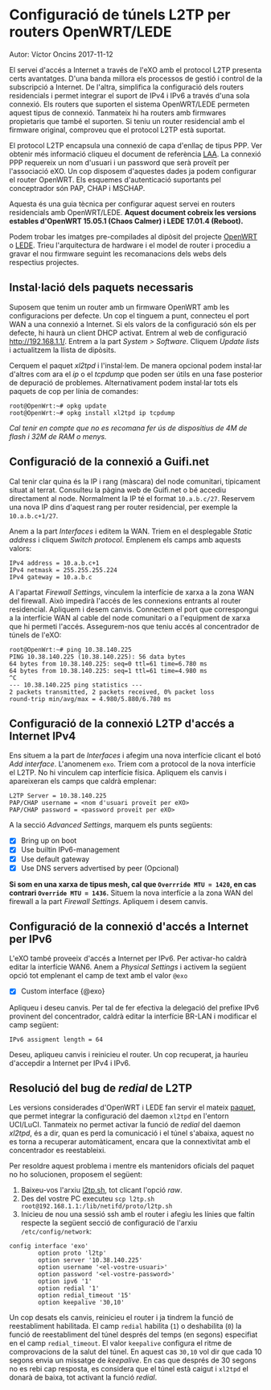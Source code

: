 # Configuració de túnels L2TP per routers OpenWRT/LEDE

Autor: Víctor Oncins 2017-11-12

El servei d'accés a Internet a través de l'eXO amb el protocol L2TP presenta certs avantatges. D'una banda millora els processos de gestió i control de la subscripció a Internet. De l'altra, simplifica la configuració dels routers residencials i permet integrar el suport de IPv4 i IPv6 a través d'una sola connexió. Els routers que suporten el sistema OpenWRT/LEDE permeten aquest tipus de connexió. Tanmateix hi ha routers amb firmwares propietaris que també el suporten. Si teniu un router residencial amb el firmware original, comproveu que el protocol L2TP està suportat.

El protocol L2TP encapsula una connexió de capa d'enllaç de tipus PPP. Ver obtenir més informació cliqueu el document de referència [LAA](https://github.com/guifi-exo/wiki/blob/master/howto/arquitectura-laa-acces-inet.md). La connexió PPP requereix un nom d'usuari i un password que serà proveït per l'associació eXO. Un cop disposem d'aquestes dades ja podem configurar el router OpenWRT. Els esquemes d'autenticació suportants pel conceptrador són PAP, CHAP i MSCHAP.

Aquesta és una guia tècnica per configurar aquest servei en routers residencials amb OpenWRT/LEDE. **Aquest document cobreix les versions estables d'OpenWRT 15.05.1 (Chaos Calmer) i LEDE 17.01.4 (Reboot).**

Podem trobar les imatges pre-compilades al dipòsit del projecte [OpenWRT](https://downloads.openwrt.org/chaos_calmer/15.05.1/) o [LEDE](https://downloads.lede-project.org/releases/17.01.4/). Trieu l'arquitectura de hardware i el model de router i procediu a gravar el nou firmware seguint les recomanacions dels webs dels respectius projectes.

## Instal·lació dels paquets necessaris

Suposem que tenim un router amb un firmware OpenWRT amb les configuracions per defecte. Un cop el tinguem a punt, connecteu el port WAN a una connexió a Internet. Si els valors de la configuració són els per defecte, hi haurà un client DHCP activat. Entrem al web de configuració http://192.168.1.1/. Entrem a la part *System > Software*. Cliquem *Update lists* i actualitzem la llista de dipòsits.

Cerquem el paquet *xl2tpd* i l'instal·lem. De manera opcional podem instal·lar d'altres com ara el *ip* o el *tcpdump* que poden ser útils en una fase posterior de depuració de problemes. Alternativament podem instal·lar tots els paquets de cop per línia de comandes:

```
root@OpenWrt:~# opkg update
root@OpenWrt:~# opkg install xl2tpd ip tcpdump
```

*Cal tenir en compte que no es recomana fer ús de dispositius de 4M de flash i 32M de RAM o menys.*

## Configuració de la connexió a Guifi.net

Cal tenir clar quina és la IP i rang (màscara) del node comunitari, típicament situat al terrat. Consulteu la pàgina web de Guifi.net o bé accediu directament al node. Normalment la IP té el format `10.a.b.c/27`. Reservem una nova IP dins d'aquest rang per router residencial, per exemple la `10.a.b.c+1/27`.

Anem a la part *Interfaces* i editem la WAN. Triem en el desplegable *Static address* i cliquem *Switch protocol*. Emplenem els camps amb aquests valors:

```
IPv4 address = 10.a.b.c+1
IPv4 netmask = 255.255.255.224
IPv4 gateway = 10.a.b.c
```

A l'apartat *Firewall Settings*, vinculem la interfície de xarxa a la zona WAN del firewall. Això impedirà l'accés de les connexions entrants al router residencial. Apliquem i desem canvis. Connectem el port que correspongui a la interfície WAN al cable del node comunitari o a l'equipment de xarxa que hi permeti l'accés. Assegurem-nos que teniu accés al concentrador de túnels de l'eXO:

```
root@OpenWrt:~# ping 10.38.140.225
PING 10.38.140.225 (10.38.140.225): 56 data bytes
64 bytes from 10.38.140.225: seq=0 ttl=61 time=6.780 ms
64 bytes from 10.38.140.225: seq=1 ttl=61 time=4.980 ms
^C
--- 10.38.140.225 ping statistics ---
2 packets transmitted, 2 packets received, 0% packet loss
round-trip min/avg/max = 4.980/5.880/6.780 ms
```

## Configuració de la connexió L2TP d'accés a Internet IPv4

Ens situem a la part de *Interfaces* i afegim una nova interfície clicant el botó *Add interface*. L'anomenem `exo`. Triem com a protocol de la nova interfície el L2TP. No hi vinculem cap interfície física. Apliquem els canvis i apareixeran els camps que caldrà emplenar:

```
L2TP Server = 10.38.140.225
PAP/CHAP username = <nom d'usuari proveït per eXO>
PAP/CHAP password = <password proveït per eXO>
```
A la secció *Advanced Settings*, marquem els punts següents:

- [X] Bring up on boot
- [x] Use builtin IPv6-management
- [x] Use default gateway
- [x] Use DNS servers advertised by peer (Opcional)

**Si som en una xarxa de tipus mesh, cal que `Overrride MTU = 1420`, en cas contrari `Override MTU = 1436`.** Situem la nova interfície a la zona WAN del firewall a la part *Firewall Settings*. Apliquem i desem canvis.

## Configuració de la connexió d'accés a Internet per IPv6

L'eXO també proveeix d'accés a Internet per IPv6. Per activar-ho caldrà editar la interfície WAN6. Anem a *Physical Settings* i activem la següent opció tot emplenant el camp de text amb el valor `@exo`

- [X] Custom interface {@exo}

Apliqueu i deseu canvis. Per tal de fer efectiva la delegació del prefixe IPv6 provinent del concentrador, caldrà editar la interfície BR-LAN i modificar el camp següent:

```
IPv6 assigment length = 64
```
Deseu, apliqueu canvis i reinicieu el router. Un cop recuperat, ja hauríeu d'accepdir a Internet per IPv4 i IPv6.

## Resolució del bug de *redial* de L2TP

Les versions considerades d'OpenWRT i LEDE fan servir el mateix [paquet](https://github.com/openwrt/packages/tree/master/net/xl2tpd), que permet integrar la configuració del daemon `xl2tpd` en l'entorn UCI/LuCI. Tanmateix no permet activar la funció de *redial* del daemon *xl2tpd*, és a dir, quan es perd la comunicació i el túnel s'abaixa, aquest no es torna a recuperar automàticament, encara que la connextivitat amb el concentrador es reestableixi.

Per resoldre aquest problema i mentre els mantenidors oficials del paquet no ho solucionen, proposem el següent:

1. Baixeu-vos l'arxiu [l2tp.sh](https://github.com/guifi-exo/wiki/blob/master/howto/code/l2tp.sh), tot clicant l'opció *raw*.
2. Des del vostre PC executeu `scp l2tp.sh root@192.168.1.1:/lib/netifd/proto/l2tp.sh`
3. Inicieu de nou una sessió ssh amb el router i afegiu les línies que faltin respecte la següent secció de configuració de l'arxiu `/etc/config/network`:

```
config interface 'exo'
        option proto 'l2tp'
        option server '10.38.140.225'
        option username '<el-vostre-usuari>'
        option password '<el-vostre-password>'
        option ipv6 '1'
        option redial '1'
        option redial_timeout '15'
        option keepalive '30,10'
```

Un cop desats els canvis, reinicieu el router i ja tindrem la funció de reestabliment habilitada. El camp `redial` habilita (`1`) o deshabilita (`0`) la funció de reestabliment del túnel després del temps (en segons) especifiat en el camp `redial_timeout`. El valor `keepalive` configura el ritme de comprovacions de la salut del túnel. En aquest cas `30,10` vol dir que cada 10 segons envia un missatge de *keepalive*. En cas que després de 30 segons no es rebi cap resposta, es considera que el túnel està caigut i `xl2tpd` el donarà de baixa, tot activant la funció *redial*.

